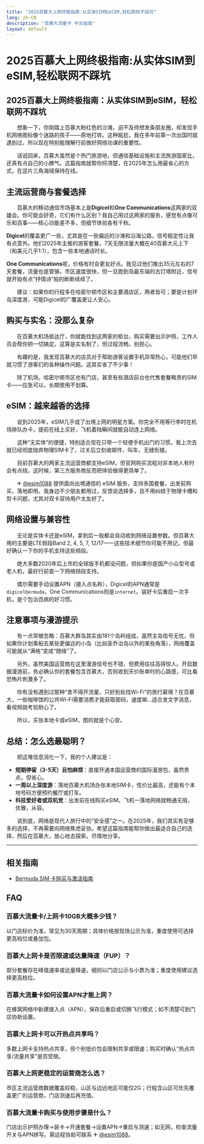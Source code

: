 ```yaml
---
title: "2025百慕大上网终极指南:从实体SIM到eSIM,轻松联网不踩坑"
lang: zh-CN
description: "百慕大流量卡 中文指南"
layout: default
---
```

# 2025百慕大上网终极指南:从实体SIM到eSIM,轻松联网不踩坑

## 2025百慕大上网终极指南：从实体SIM到eSIM，轻松联网不踩坑

　　想象一下，你刚踏上百慕大粉红色的沙滩，迫不及待想发条朋友圈，却发现手机网络图标像个迷路的孩子——原地打转。这种尴尬，我在多年前第一次出国时就遇到过，所以现在特别能理解行前做好网络功课的重要性。

　　话说回来，百慕大虽然是个热门旅游地，但通信基础设施和主流旅游国家比，还真有点自己的小脾气。这篇指南就帮你捋清楚，在2025年怎么用最省心的方式，在这片三角海域保持在线。

## 主流运营商与套餐选择

　　百慕大的移动通信市场基本上是**Digicel**和**One Communications**这两家的双雄会。你可能会好奇，它们有什么区别？我自己用过这两家的服务，感觉有点像可乐和百事——核心功能差不多，但细节体验各有千秋。

**Digicel**的覆盖更广一些，尤其是在一些偏远的沙滩和沿海公路，信号稳定性让我有点意外。他们2025年主推的游客套餐，7天无限流量大概在40百慕大元上下（和美元几乎1:1），包含一些本地通话时长。

**One Communications**呢，价格有时会更友好点。我见过他们推出35元左右的7天套餐，流量也是管够。市区速度很快，但一旦跑到岛最东端的古灯塔附近，信号就开始有点“抒情诗”般的断断续续了。

　　建议：如果你的行程多在哈密尔顿市区和主要酒店区，两者皆可；要是计划环岛深度游，可能Digicel的广覆盖更让人安心。

## 购买与实名：没那么复杂

　　在百慕大机场抵达厅，你就能找到这两家的柜台。购买需要出示护照，工作人员会帮你把一切搞定。这算是实名制了，但过程流畅，别担心。

　　有趣的是，我发现百慕大的店员对于帮助游客设置手机异常热心，可能他们早就习惯了游客们的各种操作问题。这其实省了不少事！

　　除了机场，哈密尔顿市区也有门店，甚至有些酒店前台也代售套餐略贵的SIM卡——应急可以，长期使用不划算。

## eSIM：越来越香的选择

　　说到2025年，eSIM几乎成了出境上网的明星方案。你完全不用等行李时在机场排队办卡，提前在线上买好，飞机着陆瞬间就能自动连上网络。

　　这种“无实体”的便捷，特别适合现在只带一个轻便手机出门的习惯。我上次去就已经彻底抛弃物理SIM卡了，过关后立刻收邮件、叫车，无缝衔接。

　　目前百慕大的两家主流运营商都支持eSIM，但官网购买流程对非本地人有时会有点绕。这时候，第三方服务商反而把体验做得更简单了。

　　✈ [@esim1088](https://t.me/s/esim1088) 提供面向出境通信的 eSIM 服务，支持多国套餐，出发前购买，落地即用。我身边不少朋友都用过，反馈说选择多，且不用纠结于物理卡槽和剪卡问题，尤其对双卡双待用户太友好了。

## 网络设置与兼容性

　　无论是实体卡还是eSIM，拿到后一般都会自动收到网络设置参数。但百慕大用的主要是LTE频段Band 2, 4, 5, 7, 12/17——这些技术细节你可能不用记，但最好确认一下你的手机支持这些频段。

　　绝大多数2020年后上市的全球版手机都没问题，但如果你是国产小众型号或老人机，最好行前查一下网络频段支持。

　　偶尔需要手动设置APN（接入点名称），Digicel的APN通常是`digicelbermuda`，One Communications则是`internet`。装好卡后重启一次手机，是个包治百病的好习惯。

## 注意事项与漫游提示

　　有一点常被忽略：百慕大群岛其实由181个岛屿组成，虽然主岛信号无忧，但如果你计划乘船去某些更偏远的小岛（比如圣乔治岛以外的某些角落），网络覆盖可能就从“满格”变成“随缘”了。

　　另外，虽然美国运营商在这里漫游信号也不错，但费用往往高得惊人。开启数据漫游前，务必确认你的套餐包含百慕大，否则收到天价账单时的心跳感，可比看恐怖片刺激多了。

　　你有没有遇到过那种“舍不得开流量，只好到处找Wi-Fi”的旅行窘境？在百慕大，一些咖啡馆的公共Wi-Fi需要消费才能获取密码，速度嘛…适合发文字消息，看视频就考验耐心了。

　　所以，买张本地卡或eSIM，图的就是个心安。

## 总结：怎么选最聪明？

　　把这堆信息消化一下，我的个人建议是：

*   **短期停留（3-5天）且怕麻烦**：直接开通本国运营商的国际漫游包，虽然贵点，但省心。
*   **一周以上深度游**：落地百慕大机场办张本地SIM卡，性价比最高，还能有个本地号码方便预约餐厅或打车。
*   **科技爱好者或双机党**：出发前在线购买eSIM，飞机一落地网络就畅通无阻，优雅，从容。

　　说到底，网络是现代人旅行中的“安全感”之一。在2025年，我们其实有足够多的选择，不再需要向网络焦虑妥协。希望这篇指南能帮你做出最适合自己的选择，然后在百慕大，放心地去探索，尽情地分享。

<!-- crosslink -->
---

## 相关指南

- [Bermuda SIM 卡购买与激活指南](https://faciylike.github.io/bermuda-sim-guides)

<!-- BEGIN_BERMUDA_FAQ -->
## FAQ

### 百慕大流量卡/上网卡10GB大概多少钱？
以门店标价为准，常见为30天周期；具体价格按现场公示为准，重度使用可选择更高档位或叠加包。

### 百慕大上网卡是否限速或达量降速（FUP）？
部分套餐存在峰值速率或达量降速，细则以门店公示与小票为准；重度使用建议选择更高档位。

### 百慕大流量卡如何设置APN才能上网？
在蜂窝网络中新建接入点（APN），保存后重启或切换飞行模式；如不清楚可到门店协助设置。

### 百慕大上网卡可以开热点共享吗？
多数上网卡支持热点共享，但个别低价包会限制共享或限速；购买时确认“热点共享/流量共享”是否受限。

### 百慕大上网更稳定的运营商怎么选？
市区主流运营商数据覆盖较稳，山区与边远地区可能仅2G；行程含山区可优先覆盖更广的运营商，门店测速后再充值。

### 百慕大流量卡购买与使用步骤是什么？
门店出示护照办理→装卡→开通套餐→设置APN→重启与测速；如无网，检查流量开关与APN拼写。需远程协助可联系 ✈ [@esim1088](https://t.me/s/esim1088)。

<script type="application/ld+json">
{"@context": "https://schema.org", "@type": "FAQPage", "mainEntity": [{"@type": "Question", "name": "百慕大流量卡/上网卡10GB大概多少钱？", "acceptedAnswer": {"@type": "Answer", "text": "以门店标价为准，常见为30天周期；具体价格按现场公示为准，重度使用可选择更高档位或叠加包。"}}, {"@type": "Question", "name": "百慕大上网卡是否限速或达量降速（FUP）？", "acceptedAnswer": {"@type": "Answer", "text": "部分套餐存在峰值速率或达量降速，细则以门店公示与小票为准；重度使用建议选择更高档位。"}}, {"@type": "Question", "name": "百慕大流量卡如何设置APN才能上网？", "acceptedAnswer": {"@type": "Answer", "text": "在蜂窝网络中新建接入点（APN），保存后重启或切换飞行模式；如不清楚可到门店协助设置。"}}, {"@type": "Question", "name": "百慕大上网卡可以开热点共享吗？", "acceptedAnswer": {"@type": "Answer", "text": "多数上网卡支持热点共享，但个别低价包会限制共享或限速；购买时确认“热点共享/流量共享”是否受限。"}}, {"@type": "Question", "name": "百慕大上网更稳定的运营商怎么选？", "acceptedAnswer": {"@type": "Answer", "text": "市区主流运营商数据覆盖较稳，山区与边远地区可能仅2G；行程含山区可优先覆盖更广的运营商，门店测速后再充值。"}}, {"@type": "Question", "name": "百慕大流量卡购买与使用步骤是什么？", "acceptedAnswer": {"@type": "Answer", "text": "门店出示护照办理→装卡→开通套餐→设置APN→重启与测速；如无网，检查流量开关与APN拼写。需远程协助可联系 ✈ @esim1088。"}}]}
</script>
<!-- END_BERMUDA_FAQ -->
